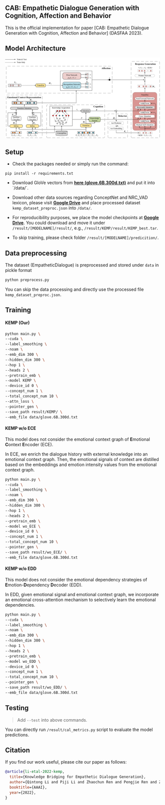 ## 	CAB: Empathetic Dialogue Generation with Cognition, Affection and Behavior

This is the official implementation for paper [CAB: Empathetic Dialogue Generation with Cognition, Affection and Behavior] (DASFAA 2023).

## Model Architecture

![Image of KEMP](/model.jpg)


## Setup
- Check the packages needed or simply run the command:
```console
pip install -r requirements.txt
```
- Download GloVe vectors from [**here (glove.6B.300d.txt)**]([http://nlp.stanford.edu/data/glove.6B.zip](https://drive.google.com/file/d/15ZEUyHCZ0f0mg0ecAFIbGInlkIUkOudY/view?usp=sharing)) and put it into `/data/`.

- Download other data sources regarding ConceptNet and NRC_VAD lexicon, please visit [**Google Drive**](https://drive.google.com/drive/folders/1IooFlLv0wbKuwdLL_3mNaQ8WWa_TCSkp?usp=sharing) and place processed dataset `kemp_dataset_preproc.json` into `/data/`.

- For reproducibility purposes, we place the model checkpoints at [**Google Drive**](https://drive.google.com/drive/folders/1w5rOOUbhcGrS6v_YDw4d18lQZUT9phJV?usp=sharing). You could download and move it under `/result/[MODELNAME]/result/`, e.g., `/result/KEMP/result/KEMP_best.tar`.

- To skip training, please check folder `/result/[MODELNAME]/predicition/`.



## Data preprocessing

The dataset (EmpatheticDialogue) is preprocessed and stored under `data` in pickle format
```bash
python preprocess.py
```
You can skip the data processing and directly use the processed file `kemp_dataset_preproc.json`.

## Training
#### KEMP (Our)
```bash
python main.py \
--cuda \
--label_smoothing \
--noam \
--emb_dim 300 \
--hidden_dim 300 \
--hop 1 \
--heads 2 \
--pretrain_emb \
--model KEMP \
--device_id 0 \
--concept_num 1 \
--total_concept_num 10 \
--attn_loss \
--pointer_gen \
--save_path result/KEMP/ \
--emb_file data/glove.6B.300d.txt
```

#### KEMP w/o ECE

This model does not consider the emotional context graph of **E**motional **C**ontext **E**ncoder (ECE). 

In ECE, we enrich the dialogue history with external knowledge into an emotional context graph. Then, the emotional signals of context are distilled based on the embeddings and emotion intensity values from the emotional context graph.
```bash
python main.py \
--cuda \
--label_smoothing \
--noam \
--emb_dim 300 \
--hidden_dim 300 \
--hop 1 \
--heads 2 \
--pretrain_emb \
--model wo_ECE \
--device_id 0 \
--concept_num 1 \
--total_concept_num 10 \
--pointer_gen \
--save_path result/wo_ECE/ \
--emb_file data/glove.6B.300d.txt
```

#### KEMP w/o EDD

This model does not consider the emotional dependency strategies of **E**motion-**D**ependency **D**ecoder (EDD). 

In EDD, given emotional signal and emotional context graph, we incorporate an emotional cross-attention mechanism to selectively learn the emotional dependencies. 
```bash
python main.py \
--cuda \
--label_smoothing \
--noam \
--emb_dim 300 \
--hidden_dim 300 \
--hop 1 \
--heads 2 \
--pretrain_emb \
--model wo_EDD \
--device_id 0 \
--concept_num 1 \
--total_concept_num 10 \
--pointer_gen \
--save_path result/wo_EDD/ \
--emb_file data/glove.6B.300d.txt
```

## Testing
> Add `--test` into above commands.

You can directly run `/result/cal_metrics.py` script to evaluate the model predictions.


## Citation
If you find our work useful, please cite our paper as follows:

```bibtex
@article{li-etal-2022-kemp,
  title={Knowledge Bridging for Empathetic Dialogue Generation},
  author={Qintong Li and Piji Li and Zhaochun Ren and Pengjie Ren and Zhumin Chen},
  booktitle={AAAI},
  year={2022},
}
```

